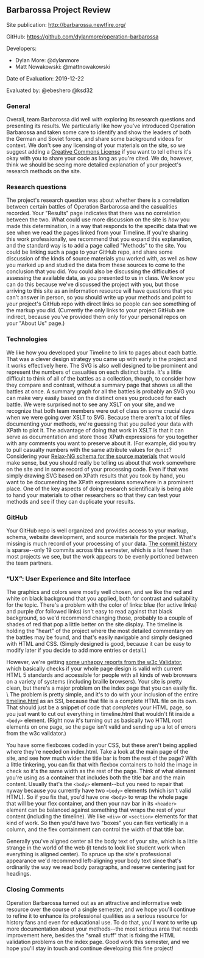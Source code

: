 ## Barbarossa Project Review

Site publication: <http://barbarossa.newtfire.org/>

GitHub: <https://github.com/dylanmore/operation-barbarossa>

Developers:
* Dylan More: @dylanmore
* Matt Nowakowski: @mattnowakowski

Date of Evaluation: 2019-12-22

Evaluated by: @ebeshero @ksd32 


### General 

Overall, team Barbarossa did well with exploring its research questions and presenting its results. We particularly like how you've introduced Operation Barbarossa and taken some care to identify and show the leaders of both the German and Soviet forces, and share some background videos for context. We don't see any licensing of your materials on the site, so we suggest adding a [Creative Commons License](https://creativecommons.org/licenses/) if you want to tell others it's okay with you to share your code as long as you're cited. We do, however, think we should be seeing more detailed explanation of your project's research methods on the site.

### Research questions

The project's research question was about whether there is a correlation between certain battles of Operation Barbarossa and the casualities recorded. Your "Results" page indicates that there was no correlation between the two. What could use more discussion on the site is *how* you made this determination, in a way that responds to the specific data that we see when we read the pages linked from your Timeline. If you're sharing this work professionally, we recommend that you expand this explanation, and the standard way is to add a page called "Methods" to the site. You could be linking such a page to your GitHub repo, and share some discussion of the kinds of source materials you worked with, as well as how you marked up and studied the data from these sources to come to the conclusion that you did. You could also be discussing the difficulties of assessing the available data, as you presented to us in class. We know you can do this because we've discussed the project with you, but those arriving to this site as an information resource will have questions that you can't answer in person, so you should write up your methods and point to your project's GitHub repo with direct links so people can see something of the markup you did. (Currently the only links to your project GitHub are indirect, because you've provided them only for your personal repos on your "About Us" page.)

### Technologies

We like how you developed your Timeline to link to pages about each battle. That was a clever design strategy you came up with early in the project and it works effectively here. The SVG is also well designed to be prominent and represent the numbers of casualties on each distinct battle. It's a little difficult to think of all of the battles as a collection, though, to consider how they compare and contrast, without a summary page that shows us all the battles at once. A summary graph for all the battles is probably an SVG you can make very easily based on the distinct ones you produced for each battle. We were surprised not to see any XSLT on your site, and we recognize that both team members were out of class on some crucial days when we were going over XSLT to SVG. Because there aren't a lot of files documenting your methods, we're guessing that you pulled your data with XPath to plot it. The advantage of doing that work in XSLT is that it can serve as documentation and store those XPath expressions for you together with any comments you want to preserve about it. (For example, did you try to pull casualty numbers with the same attribute values for `@unit`? Considering your [Relax-NG schema for the source materials](https://github.com/dylanmore/operation-barbarossa/blob/master/project-schema/sourceschema.rnc) that would make sense, but you should really be telling us about that work somewhere on the site and in some record of your processing code. Even if that was simply drawing SVG based on XPath results that you took by hand, you want to be documenting the XPath expressions somewhere in a prominent place. One of the key aspects of doing research scientifically is being able to hand your materials to other researchers so that they can test your methods and see if they can duplicate your results.
   

### GitHub

Your GitHub repo is well organized and provides access to your markup, schema, website development, and source materials for the project. What's missing is much record of your processing of your data. [The commit history](https://github.com/dylanmore/operation-barbarossa/graphs/contributors) is sparse--only 19 commits across this semester, which is a lot fewer than most projects we see, but the work appears to be evenly portioned between the team partners.

###  “UX”: User Experience and Site Interface
The graphics and colors were mostly well chosen, and we like the red and white on black background that you applied, both for contrast and suitability for the topic. There's a problem with the color of links: blue (for active links) and purple (for followed links) isn't easy to read against that black background, so we'd recommend changing those, probably to a couple of shades of red that pop a little better on the site display. The timeline is holding the "heart" of the project where the most detailed commentary on the battles may be found, and that's easily navigable and simply designed with HTML and CSS. (Simply designed is good, because it can be easy to modify later if you decide to add more entries or detail.) 

However, we're getting [some unhappy reports from the w3c Validator](https://validator.w3.org/nu/?doc=http%3A%2F%2Fbarbarossa.newtfire.org%2F), which basically checks if your whole page design is valid with current HTML 5 standards and accessible for people with all kinds of web browsers on a variety of systems (including braille browsers). Your site is pretty clean, but there's a major problem on the index page that you can easily fix. \ The problem is pretty simple, and it's to do with your inclusion of the entire [timeline.html](https://github.com/dylanmore/operation-barbarossa/blob/master/website/timeline.html) as an SSI, because that file is a complete HTML file on its own. That should just be a snippet of code that *completes* your HTML page, so you just want to cut out everything in timeline.html that wouldn't fit inside a `<body>` element. (Right now it's turning out as basically two HTML root elements on one page, so the page isn't valid and sending up a lot of errors from the w3c validator.)

You have some flexboxes coded in your CSS, but these aren't being applied where they're needed on index.html. Take a look at the main page of the site, and see how much wider the title bar is from the rest of the page? With a little tinkering, you can fix that with flexbox containers to hold the image in check so it's the same width as the rest of the page. Think of what element you're using as a container that includes both the title bar and the main content. Usually that's the `<body>` element--but you need to repair that nyway because you currently have two `<body>` elements (which isn't valid HTML). So if you fix that, you'd have one `<body>` to wrap the whole page that will be your flex container, and then your nav bar in its `<header>` element can be balanced against something that wraps the rest of your content (including the timeline). We like `<div>` or `<section>` elements for that kind of work. So then you'd have two "boxes" you can flex vertically in a column, and the flex containment can control the width of that title bar. 

Generally you've aligned center all the body text of your site, which is a little strange in the world of the web (it tends to look like student work when everything is aligned center). To spruce up the site's professional appearance we'd recommend left-aligning your body text since that's ordinarily the way we read body paragraphs, and reserve centering just for headings.  

### Closing Comments
Operation Barbarossa turned out as an attractive and informative web resource over the course of a single semester, and we hope you'll continue to refine it to enhance its professional qualities as a serious resource for history fans and even for educational use. To do that, you'll want to write up more documentation about your methods--the most serious area that needs improvement here, besides the "small stuff" that is fixing the HTML validation problems on the index page. Good work this semester, and we hope you'll stay in touch and continue developing this fine project!
